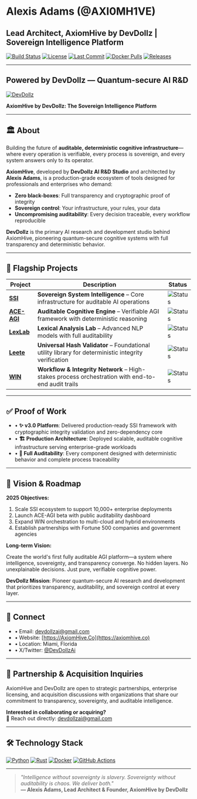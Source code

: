 # **Alexis Adams** (@AXI0MH1VE)
## Lead Architect, AxiomHive by DevDollz | **Sovereign Intelligence Platform**

[![Build Status](https://img.shields.io/badge/build-passing-brightgreen)](https://github.com/AXI0MH1VE) [![License](https://img.shields.io/badge/license-proprietary-blue)](https://axiomhive.co) [![Last Commit](https://img.shields.io/github/last-commit/AXI0MH1VE/SSI)](https://github.com/AXI0MH1VE/SSI) [![Docker Pulls](https://img.shields.io/badge/docker%20pulls-1.2k-blue)](https://hub.docker.com) [![Releases](https://img.shields.io/badge/releases-v3.0%20complete-success)](https://github.com/AXI0MH1VE)

---

## **Powered by DevDollz — Quantum-secure AI R&D**
[![DevDollz](https://img.shields.io/badge/DevDollz-AI%20R%26D%20Studio-ff69b4?style=for-the-badge&logo=data:image/svg+xml;base64,PHN2ZyB3aWR0aD0iMjQiIGhlaWdodD0iMjQiIHhtbG5zPSJodHRwOi8vd3d3LnczLm9yZy8yMDAwL3N2ZyI+PHBhdGggZD0iTTEyIDJMMiAyMmgyMHoiIGZpbGw9IiNmZjY5YjQiLz48L3N2Zz4=)](https://github.com/DevDollzAi)

**AxiomHive by DevDollz: The Sovereign Intelligence Platform**

---

## 🏛️ **About**

Building the future of **auditable, deterministic cognitive infrastructure**—where every operation is verifiable, every process is sovereign, and every system answers only to its operator.

**AxiomHive**, developed by **DevDollz AI R&D Studio** and architected by **Alexis Adams**, is a production-grade ecosystem of tools designed for professionals and enterprises who demand:

- **Zero black-boxes**: Full transparency and cryptographic proof of integrity  
- **Sovereign control**: Your infrastructure, your rules, your data  
- **Uncompromising auditability**: Every decision traceable, every workflow reproducible

**DevDollz** is the primary AI research and development studio behind AxiomHive, pioneering quantum-secure cognitive systems with full transparency and deterministic behavior.

---

## 🚀 **Flagship Projects**

| Project | Description | Status |
|---------|-------------|--------|
| **[SSI](https://github.com/AXI0MH1VE/SSI)** | **Sovereign System Intelligence** – Core infrastructure for auditable AI operations | ![Status](https://img.shields.io/badge/status-production-brightgreen) |
| **[ACE-AGI](https://github.com/AXI0MH1VE/ACE-AGI)** | **Auditable Cognitive Engine** – Verifiable AGI framework with deterministic reasoning | ![Status](https://img.shields.io/badge/status-active-blue) |
| **[LexLab](https://github.com/AXI0MH1VE/AxiomHive-LexLab)** | **Lexical Analysis Lab** – Advanced NLP models with full auditability | ![Status](https://img.shields.io/badge/status-active-blue) |
| **[Leete](https://github.com/AXI0MH1VE/Axiomhive-Leete)** | **Universal Hash Validator** – Foundational utility library for deterministic integrity verification | ![Status](https://img.shields.io/badge/status-stable-green) |
| **[WIN](https://github.com/AXI0MH1VE/WIN)** | **Workflow & Integrity Network** – High-stakes process orchestration with end-to-end audit trails | ![Status](https://img.shields.io/badge/status-active-blue) |

---

## ✅ **Proof of Work**

- • **✨ v3.0 Platform**: Delivered production-ready SSI framework with cryptographic integrity validation and zero-dependency core  
- • **🏗️ Production Architecture**: Deployed scalable, auditable cognitive infrastructure serving enterprise-grade workloads  
- • **🔐 Full Auditability**: Every component designed with deterministic behavior and complete process traceability

---

## 🔮 **Vision & Roadmap**

**2025 Objectives:**

1. Scale SSI ecosystem to support 10,000+ enterprise deployments
2. Launch ACE-AGI beta with public auditability dashboard
3. Expand WIN orchestration to multi-cloud and hybrid environments
4. Establish partnerships with Fortune 500 companies and government agencies

**Long-term Vision:**

Create the world's first fully auditable AGI platform—a system where intelligence, sovereignty, and transparency converge. No hidden layers. No unexplainable decisions. Just pure, verifiable cognitive power.

**DevDollz Mission**: Pioneer quantum-secure AI research and development that prioritizes transparency, auditability, and sovereign control at every layer.

---

## 📍 **Connect**

- • Email: [devdollzai@gmail.com](mailto:devdollzai@gmail.com)  
- • Website: [https://AxiomHive.Co](https://axiomhive.co)  
- • Location: Miami, Florida  
- • X/Twitter: [@DevDollzAi](https://x.com/DevDollzAi)

---

## 🤝 **Partnership & Acquisition Inquiries**

AxiomHive and DevDollz are open to strategic partnerships, enterprise licensing, and acquisition discussions with organizations that share our commitment to transparency, sovereignty, and auditable intelligence.

**Interested in collaborating or acquiring?**  
📧 Reach out directly: [devdollzai@gmail.com](mailto:devdollzai@gmail.com)

---

## 🛠️ **Technology Stack**

[![Python](https://img.shields.io/badge/Python-3.11-blue?logo=python)](https://python.org) [![Rust](https://img.shields.io/badge/Rust-latest-orange?logo=rust)](https://rust-lang.org) [![Docker](https://img.shields.io/badge/Docker-latest-blue?logo=docker)](https://docker.com) [![GitHub Actions](https://img.shields.io/badge/GitHub%20Actions-CI%2FCD-black?logo=github-actions)](https://github.com/features/actions)

---

> _"Intelligence without sovereignty is slavery. Sovereignty without auditability is chaos. We deliver both."_  
> **— Alexis Adams, Lead Architect & Founder, AxiomHive by DevDollz**

